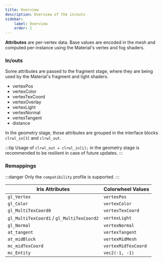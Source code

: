 ```yaml
---
title: Overview
description: Overview of the in/outs
sidebar:
    label: Overview
    order: 1
---
```


**Attributes** are per-vertex data. Base values are encoded in the mesh and computed per-instance using the Material's vertex and fog shaders.  

### In/outs

Some attributes are passed to the fragment stage, where they are being used by the Material's fragment and light shaders.

- vertexPos
- vertexColor
- vertexTexCoord
- vertexOverlay
- vertexLight
- vertexNormal
- vertexTangent
- distance

In the geometry stage, those attributes are grouped in the interface blocks `clrwl_in[3]` and `clrwl_out`.

:::tip
Usage of `clrwl_out = clrwl_in[i];` in the geometry stage is recommended to be resilient in case of future updates.
:::

### Remappings

:::danger
Only the `compatibility` profile is  supported.
:::

Iris Attributes                             | Colorwheel Values
--------------------------------------------|-----------------------
`gl_Vertex`                                 | `vertexPos`
`gl_Color`                                  | `vertexColor`
`gl_MultiTexCoord0`                         | `vertexTexCoord`
`gl_MultiTexCoord1` / `gl_MultiTexCoord2`   | `vertexLight`
`gl_Normal`                                 | `vertexNormal`
`at_tangent`                                | `vertexTangent`
`at_midBlock`                               | `vertexMidMesh`
`mc_midTexCoord`                            | `vertexMidTexCoord`
`mc_Entity`                                 | `vec2(-1, -1)`
